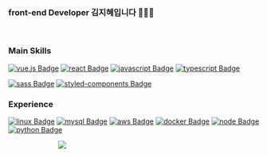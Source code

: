 ### front-end Developer 김지혜입니다 👩🏻‍💻

<br />

### Main Skills
[![vue.js Badge](https://img.shields.io/badge/-Vue.js-4fc08d?style=flat&logo=vuedotjs&logoColor=white)](#)
[![react Badge](https://img.shields.io/badge/React-61DAFB?style=flat-square&logo=react&logoColor=black)](#)
[![javascript Badge](https://img.shields.io/badge/Javascript-F7DF1E?style=🏃🏻‍♀️🏃🏻‍♀️flat-square&logo=javascript&logoColor=black)](#)
[![typescript Badge](https://img.shields.io/badge/Typescript-007ACC?style=flat-square&logo=typescript&logoColor=white)](#)

[![sass Badge](https://img.shields.io/badge/Sass-CC6699?style=flat-square&logo=sass&logoColor=white)](#)
[![styled-components Badge](https://img.shields.io/badge/StyledComponents-DB7093?style=flat-square&logo=styled-components&logoColor=white)](#)

### Experience
[![linux Badge](https://img.shields.io/badge/Linux-232F3E?style=flat-square&logo=linux&logoColor=yellow)](#)
[![mysql Badge](https://img.shields.io/badge/MySQL-4479A1?style=flat-square&logo=mysql&logoColor=white)](#)
[![aws Badge](https://img.shields.io/badge/AWS-232F3E?style=flat-square&logo=amazon-aws&logoColor=white)](#)
[![docker Badge](https://img.shields.io/badge/Docker-0db7ed?style=flat-square&logo=Docker&logoColor=white)](#)
[![node Badge](https://img.shields.io/badge/Node-3c873a?style=flat-square&logo=Node.js&logoColor=303030)](#)
[![python Badge](https://img.shields.io/badge/Python-306998?style=flat-square&logo=python&logoColor=FFD43B)](#)

<div>
    <img src="https://github-readme-stats.vercel.app/api/top-langs/?username=kzh4295&layout=compact" 
        style="height : auto; margin-left : 100px; margin-right : 10px;" />
    <br />
   
</div>
    
